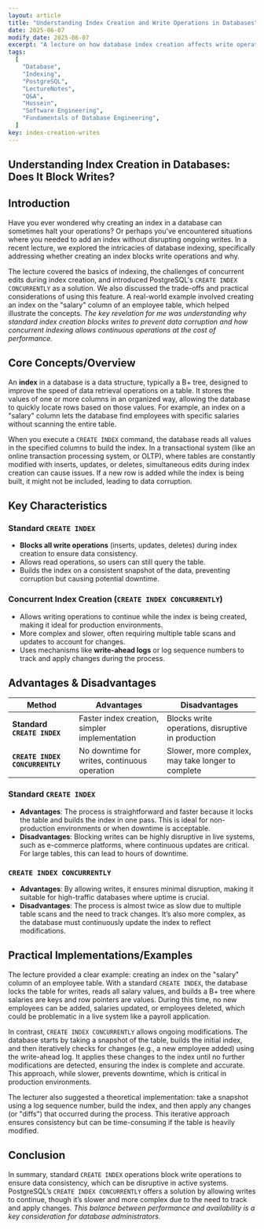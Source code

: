 ```yaml
---
layout: article
title: "Understanding Index Creation and Write Operations in Databases"
date: 2025-06-07
modify_date: 2025-06-07
excerpt: "A lecture on how database index creation affects write operations and the benefits of concurrent indexing."
tags:
  [
    "Database",
    "Indexing",
    "PostgreSQL",
    "LectureNotes",
    "Q&A",
    "Hussein",
    "Software Engineering",
    "Fundamentals of Database Engineering",
  ]
key: index-creation-writes
---
```


## Understanding Index Creation in Databases: Does It Block Writes?

## Introduction

Have you ever wondered why creating an index in a database can sometimes halt your operations? Or perhaps you've encountered situations where you needed to add an index without disrupting ongoing writes. In a recent lecture, we explored the intricacies of database indexing, specifically addressing whether creating an index blocks write operations and why.

The lecture covered the basics of indexing, the challenges of concurrent edits during index creation, and introduced PostgreSQL's `CREATE INDEX CONCURRENTLY` as a solution. We also discussed the trade-offs and practical considerations of using this feature. A real-world example involved creating an index on the "salary" column of an employee table, which helped illustrate the concepts. _The key revelation for me was understanding why standard index creation blocks writes to prevent data corruption and how concurrent indexing allows continuous operations at the cost of performance._

## Core Concepts/Overview

An **index** in a database is a data structure, typically a B+ tree, designed to improve the speed of data retrieval operations on a table. It stores the values of one or more columns in an organized way, allowing the database to quickly locate rows based on those values. For example, an index on a "salary" column lets the database find employees with specific salaries without scanning the entire table.

When you execute a `CREATE INDEX` command, the database reads all values in the specified columns to build the index. In a transactional system (like an online transaction processing system, or OLTP), where tables are constantly modified with inserts, updates, or deletes, simultaneous edits during index creation can cause issues. If a new row is added while the index is being built, it might not be included, leading to data corruption.

## Key Characteristics

### Standard `CREATE INDEX`

- **Blocks all write operations** (inserts, updates, deletes) during index creation to ensure data consistency.
- Allows read operations, so users can still query the table.
- Builds the index on a consistent snapshot of the data, preventing corruption but causing potential downtime.

### Concurrent Index Creation (`CREATE INDEX CONCURRENTLY`)

- Allows writing operations to continue while the index is being created, making it ideal for production environments.
- More complex and slower, often requiring multiple table scans and updates to account for changes.
- Uses mechanisms like **write-ahead logs** or log sequence numbers to track and apply changes during the process.

## Advantages & Disadvantages

| **Method**                      | **Advantages**                                | **Disadvantages**                                 |
| ------------------------------- | --------------------------------------------- | ------------------------------------------------- |
| **Standard `CREATE INDEX`**     | Faster index creation, simpler implementation | Blocks write operations, disruptive in production |
| **`CREATE INDEX CONCURRENTLY`** | No downtime for writes, continuous operation  | Slower, more complex, may take longer to complete |

### Standard `CREATE INDEX`

- **Advantages**: The process is straightforward and faster because it locks the table and builds the index in one pass. This is ideal for non-production environments or when downtime is acceptable.
- **Disadvantages**: Blocking writes can be highly disruptive in live systems, such as e-commerce platforms, where continuous updates are critical. For large tables, this can lead to hours of downtime.

### `CREATE INDEX CONCURRENTLY`

- **Advantages**: By allowing writes, it ensures minimal disruption, making it suitable for high-traffic databases where uptime is crucial.
- **Disadvantages**: The process is almost twice as slow due to multiple table scans and the need to track changes. It’s also more complex, as the database must continuously update the index to reflect modifications.

## Practical Implementations/Examples

The lecture provided a clear example: creating an index on the "salary" column of an employee table. With a standard `CREATE INDEX`, the database locks the table for writes, reads all salary values, and builds a B+ tree where salaries are keys and row pointers are values. During this time, no new employees can be added, salaries updated, or employees deleted, which could be problematic in a live system like a payroll application.

In contrast, `CREATE INDEX CONCURRENTLY` allows ongoing modifications. The database starts by taking a snapshot of the table, builds the initial index, and then iteratively checks for changes (e.g., a new employee added) using the write-ahead log. It applies these changes to the index until no further modifications are detected, ensuring the index is complete and accurate. This approach, while slower, prevents downtime, which is critical in production environments.

The lecturer also suggested a theoretical implementation: take a snapshot using a log sequence number, build the index, and then apply any changes (or "diffs") that occurred during the process. This iterative approach ensures consistency but can be time-consuming if the table is heavily modified.

## Conclusion

In summary, standard `CREATE INDEX` operations block write operations to ensure data consistency, which can be disruptive in active systems. PostgreSQL’s `CREATE INDEX CONCURRENTLY` offers a solution by allowing writes to continue, though it’s slower and more complex due to the need to track and apply changes. _This balance between performance and availability is a key consideration for database administrators._
